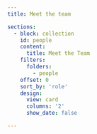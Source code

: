 ```yaml
---
title: Meet the team

sections:
  - block: collection
    id: people
    content:
      title: Meet the Team
    filters:
      folders:
        - people
    offset: 0
    sort_by: 'role'
    design:
      view: card
      columns: '2'
      show_date: false

---
```

